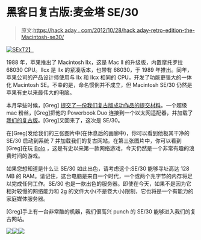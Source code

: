 # 黑客日复古版:麦金塔 SE/30

> 原文:[https://hack aday . com/2012/10/28/hack aday-retro-edition-the-Macintosh-se30/](https://hackaday.com/2012/10/28/hackaday-retro-edition-the-macintosh-se30/)

[![](../Images/6b9e52f35c23a1b9948527d3c62fdb5c.png "SEx")T2】](http://retromaccast.ning.com/photo/macintosh-se30-1)

1988 年，苹果推出了 Macintosh IIx，这是 Mac II 的升级版，内置摩托罗拉 68030 CPU。IIcx 是 IIx 的紧凑版本，也带有 68030，于 1989 年推出。同年，苹果公司的产品设计师使用与 IIx 和 IIcx 相同的 CPU，开发了功能更强大的一体化 Macintosh SE。不幸的是，命名惯例并不成立，但 Macintosh SE/30 仍然是苹果有史以来最伟大的电脑。

本月早些时候，[Greg] [提交了一份我们复古版成功作品的提交材料](http://hackaday.com/2012/10/19/hackaday-retro-edition-roundup-2/)。一个超级 mac 粉丝，[Greg]把他的 Powerbook Duo 连接到一个以太网适配器，并加载了[我们的复古版](http://retro.hackaday.com/)。[Greg]又回来了，这次是 SE/30。

在[Greg]发给我们的三张图片中(在休息后的画廊中)，你可以看到他极其干净的 SE/30 启动到系统 7 并加载我们的复古网站。在第三张图片中，你可以看到[Greg]在玩 [Bolo](http://www.bolo.net/) ，这是有史以来第一款网络游戏，今天仍然是一个非常有趣的浪费时间的游戏。

如果您想知道是什么让 SE/30 如此出色，请考虑这个:SE/30 能够寻址高达 128 MB 的 RAM。请记住，这台电脑是来自一个时代，一个或两个兆字节的内存将足以完成任何工作。SE/30 也是一款出色的服务器。即使在今天，如果不是因为它相对较慢的网络能力和 2g 的文件大小(不是卷大小)限制，它也将是一个有能力的家庭媒体服务器。

[Greg]手上有一台非常酷的机器，我们很高兴 punch 的 SE/30 能够进入我们的复古网站。

[![](../Images/a29bb0295869c851576e2d6447fcc023.png)](https://hackaday.com/wp-content/uploads/2012/10/dsc00679.jpg)[![](../Images/a75d88e20b9390ae44e12f9a97b0b5b2.png)](https://hackaday.com/wp-content/uploads/2012/10/dsc00680.jpg)[![](../Images/e9e7f7c0b54412064ecf43f311f04112.png)](https://hackaday.com/wp-content/uploads/2012/10/dsc00681.jpg)